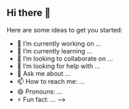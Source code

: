## Hi there 👋

<!--
**PrakashSDE/PrakashSDE** is a ✨ _special_ ✨ repository because its `README.md` (this file) appears on your GitHub profile.

# 💫 About Me:
🌟 Hello! I’m **Prakash Khatua**, a dedicated **Software Engineer** passionate about building robust and scalable backend systems and automation solutions.

🌱 **I’m currently working on:**
- Developing and enhancing scalable backend systems and microservices with **Java Spring Boot**.
- Automating workflows with **RPA** to streamline enterprise processes.
- Leveraging **AI-based OCR** for data accuracy and efficiency in automation solutions.

🤝 **I’m looking to collaborate on:**
- Backend development and microservices architecture projects.
- API development and integration for enterprise solutions.
- Cutting-edge automation workflows involving AI and RPA.

🚀 **I’m looking for help with:**
- Advanced **AI/ML integrations** for intelligent automation.
- Optimizing **DevOps pipelines** and best practices for seamless deployments.

📘 **I’m currently learning:**
- **Core Java**, backend architecture, and **Spring Boot** enhancements.
- **Advanced data structures and algorithms** to refine my problem-solving skills.

💬 **Ask me about:**
- Backend development and microservices architecture.
- RESTful APIs and RPA-based automation workflows.
- Designing scalable enterprise solutions with AI-based OCR and SAP integration.

---
## 🌐 Socials:
[![LinkedIn](https://img.shields.io/badge/LinkedIn-%230077B5.svg?logo=linkedin&logoColor=white)](https://linkedin.com/in/prakashkhatua) [![Reddit](https://img.shields.io/badge/Reddit-%23FF4500.svg?logo=Reddit&logoColor=white)](https://reddit.com/user/u/Consistent-Top-9384) [![X](https://img.shields.io/badge/X-black.svg?logo=X&logoColor=white)](https://x.com/Prakash2200)

# 💻 Tech Stack:
![Python](https://img.shields.io/badge/python-3670A0?style=plastic&logo=python&logoColor=ffdd54) ![Java](https://img.shields.io/badge/java-%23ED8B00.svg?style=plastic&logo=openjdk&logoColor=white) ![JavaScript](https://img.shields.io/badge/javascript-%23323330.svg?style=plastic&logo=javascript&logoColor=%23F7DF1E) ![PowerShell](https://img.shields.io/badge/PowerShell-%235391FE.svg?style=plastic&logo=powershell&logoColor=white) ![Azure](https://img.shields.io/badge/azure-%230072C6.svg?style=plastic&logo=microsoftazure&logoColor=white) ![Spring](https://img.shields.io/badge/spring-%236DB33F.svg?style=plastic&logo=spring&logoColor=white) ![Postgres](https://img.shields.io/badge/postgres-%23316192.svg?style=plastic&logo=postgresql&logoColor=white) ![Pandas](https://img.shields.io/badge/pandas-%23150458.svg?style=plastic&logo=pandas&logoColor=white) ![Git](https://img.shields.io/badge/git-%23F05033.svg?style=plastic&logo=git&logoColor=white) ![GitHub](https://img.shields.io/badge/github-%23121011.svg?style=plastic&logo=github&logoColor=white) ![GitHub Actions](https://img.shields.io/badge/github%20actions-%232671E5.svg?style=plastic&logo=githubactions&logoColor=white) ![Docker](https://img.shields.io/badge/docker-%230db7ed.svg?style=plastic&logo=docker&logoColor=white) ![Postman](https://img.shields.io/badge/Postman-FF6C37?style=plastic&logo=postman&logoColor=white) ![Kubernetes](https://img.shields.io/badge/kubernetes-%23326ce5.svg?style=plastic&logo=kubernetes&logoColor=white) ![Jira](https://img.shields.io/badge/jira-%230A0FFF.svg?style=plastic&logo=jira&logoColor=white)
# 📊 GitHub Stats:
![](https://github-readme-stats.vercel.app/api?username=PrakashSDE&theme=dark&hide_border=false&include_all_commits=true&count_private=true)<br/>
![](https://github-readme-streak-stats.herokuapp.com/?user=PrakashSDE&theme=dark&hide_border=false)<br/>
![](https://github-readme-stats.vercel.app/api/top-langs/?username=PrakashSDE&theme=dark&hide_border=false&include_all_commits=true&count_private=true&layout=compact)

<!-- Proudly created with GPRM ( https://gprm.itsvg.in ) -->Here are some ideas to get you started:

- 🔭 I’m currently working on ...
- 🌱 I’m currently learning ...
- 👯 I’m looking to collaborate on ...
- 🤔 I’m looking for help with ...
- 💬 Ask me about ...
- 📫 How to reach me: ...
- 😄 Pronouns: ...
- ⚡ Fun fact: ...
-->
